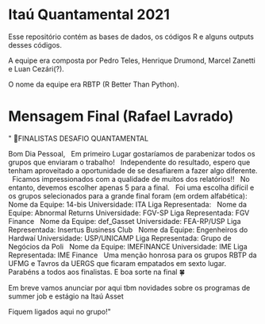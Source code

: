 # Itaú Quantamental 2021

Esse repositório contém as bases de dados, os códigos R e alguns outputs desses códigos.

A equipe era composta por Pedro Teles, Henrique Drumond, Marcel Zanetti e Luan Cezári(?).

O nome da equipe era RBTP (R Better Than Python).

# Mensagem Final (Rafael Lavrado)

" 🚀FINALISTAS DESAFIO QUANTAMENTAL


Bom Dia Pessoal,
 
Em primeiro Lugar gostaríamos de parabenizar todos os grupos que enviaram o trabalho!
 
Independente do resultado, espero que tenham aproveitado a oportunidade de se desafiarem a fazer algo diferente.
 
Ficamos impressionados com a qualidade de muitos dos relatórios!!
 
No entanto, devemos escolher apenas 5 para a final.
 
Foi uma escolha difícil e os grupos selecionados para a grande final foram (em ordem alfabética):
 
Nome da Equipe: 14-bis
Universidade: ITA
Liga Representada:
 
Nome da Equipe: Abnormal Returns
Universidade: FGV-SP
Liga Representada: FGV Finance
 
Nome da Equipe: def_Gasset
Universidade: FEA-RP/USP
Liga Representada: Insertus Business Club
 
Nome da Equipe: Engenheiros do Hardwaí
Universidade: USP/UNICAMP
Liga Representada: Grupo de Negócios da Poli
 
Nome da Equipe: IMEFINANCE
Universidade: IME
Liga Representada: IME Finance
 
Uma menção honrosa para os grupos RBTP da UFMG e Tavros da UERGS que ficaram empatados em sexto lugar.
 
Parabéns a todos aos finalistas. E boa sorte na final 🍀 

Em breve vamos anunciar por aqui tbm novidades sobre os programas de summer job e estágio na Itaú Asset

Fiquem ligados aqui no grupo!"
